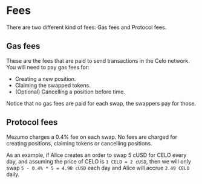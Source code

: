 # Fees

There are two different kind of fees: Gas fees and Protocol fees.

## Gas fees

These are the fees that are paid to send transactions in the Celo network. You will need to pay gas fees for:

* Creating a new position.
* Claiming the swapped tokens.
* (Optional) Cancelling a position before time.

Notice that no gas fees are paid for each swap, the swappers pay for those.

## Protocol fees

Mezumo charges a 0.4% fee on each swap. No fees are charged for creating positions, claiming tokens or cancelling positions.

As an example, if Alice creates an order to swap 5 cUSD for CELO every day, and assuming the price of CELO is `1 CELO = 2 cUSD`, then we will only swap `5 - 0.4% * 5 = 4.98 cUSD` each day and Alice will accrue `2.49 CELO` daily.

